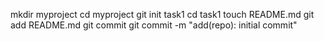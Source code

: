 mkdir myproject
cd myproject
git init task1
cd task1
touch README.md
git add README.md
git commit
git commit -m "add(repo): initial commit"


